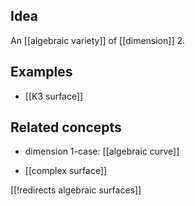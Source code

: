 
## Idea

An [[algebraic variety]] of [[dimension]] 2.

## Examples

* [[K3 surface]]

## Related concepts

* dimension 1-case: [[algebraic curve]]

* [[complex surface]]

[[!redirects algebraic surfaces]]

